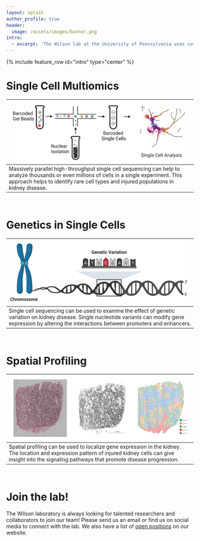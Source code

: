 ```yaml
---
layout: splash
author_profile: true
header:
  image: /assets/images/banner.png
intro: 
  - excerpt: 'The Wilson lab at the University of Pennsylvania uses cutting edge technologies like single cell sequencing and spatial profiling to develop new therapies for chronic kidney disease.'
---
```


{% include feature_row id="intro" type="center" %}
# Single Cell Multiomics

| ![single_cell_overview](assets/images/single_cell_overview.png) |
|:-| 
| Massively parallel high-throughput single cell sequencing can help to analyze thousands or even millions of cells in a single experiment. This approach helps to identify rare cell types and injured populations in kidney disease. | 

<br/> 

# Genetics in Single Cells

| ![genetic_variation_overview](assets/images/genetic_variation_overview.png) |
|:-| 
| Single cell sequencing can be used to examine the effect of genetic variation on kidney disease. Single nucleotide variants can modify gene expression by altering the interactions between promoters and enhancers. | 

<br/> 

# Spatial Profiling

| ![visium_clusters](assets/images/visium_clusters.png) |
|:-| 
| Spatial profiling can be used to localize gene expression in the kidney. The location and expression pattern of injured kidney cells can give insight into the signaling pathways that promote disease progression. | 

<br/> 

# Join the lab!

The Wilson laboratory is always looking for talented researchers and collaborators to join our team! Please send us an email or find us on social media to connect with the lab. We also have a list of [open positions](/_pages/positions.md) on our website.

